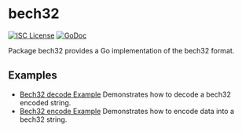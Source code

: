 bech32
==========

[![ISC License](http://img.shields.io/badge/license-ISC-blue.svg)](https://choosealicense.com/licenses/isc/)
[![GoDoc](https://godoc.org/github.com/danannet/danad/util/bech32?status.png)](http://godoc.org/github.com/danannet/danad/util/bech32)

Package bech32 provides a Go implementation of the bech32 format.

## Examples

* [Bech32 decode Example](http://godoc.org/github.com/danannet/danad/util/bech32#example-Bech32Decode)
  Demonstrates how to decode a bech32 encoded string.
* [Bech32 encode Example](http://godoc.org/github.com/danannet/danad/util/bech32#example-BechEncode)
  Demonstrates how to encode data into a bech32 string.

